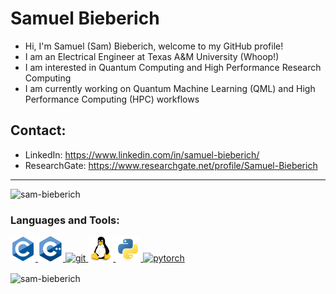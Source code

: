 # Samuel Bieberich


- Hi, I'm Samuel (Sam) Bieberich, welcome to my GitHub profile!
- I am an Electrical Engineer at Texas A&M University (Whoop!)
- I am interested in Quantum Computing and High Performance Research Computing
- I am currently working on Quantum Machine Learning (QML) and High Performance Computing (HPC) workflows

## Contact: 
- LinkedIn: https://www.linkedin.com/in/samuel-bieberich/
- ResearchGate: https://www.researchgate.net/profile/Samuel-Bieberich

-----------------------------------------------------------
<p align="left"> <img src="https://komarev.com/ghpvc/?username=sam-bieberich&label=Profile%20views&color=0e75b6&style=flat" alt="sam-bieberich" /> </p>

<h3 align="left">Languages and Tools:</h3>
<p align="left"> <a href="https://www.cprogramming.com/" target="_blank" rel="noreferrer"> <img src="https://raw.githubusercontent.com/devicons/devicon/master/icons/c/c-original.svg" alt="c" width="40" height="40"/> </a> <a href="https://www.w3schools.com/cpp/" target="_blank" rel="noreferrer"> <img src="https://raw.githubusercontent.com/devicons/devicon/master/icons/cplusplus/cplusplus-original.svg" alt="cplusplus" width="40" height="40"/> </a> <a href="https://git-scm.com/" target="_blank" rel="noreferrer"> <img src="https://www.vectorlogo.zone/logos/git-scm/git-scm-icon.svg" alt="git" width="40" height="40"/> </a> <a href="https://www.linux.org/" target="_blank" rel="noreferrer"> <img src="https://raw.githubusercontent.com/devicons/devicon/master/icons/linux/linux-original.svg" alt="linux" width="40" height="40"/> </a> <a href="https://www.python.org" target="_blank" rel="noreferrer"> <img src="https://raw.githubusercontent.com/devicons/devicon/master/icons/python/python-original.svg" alt="python" width="40" height="40"/> </a> <a href="https://pytorch.org/" target="_blank" rel="noreferrer"> <img src="https://www.vectorlogo.zone/logos/pytorch/pytorch-icon.svg" alt="pytorch" width="40" height="40"/> </a> </p>

<p><img align="center" src="https://github-readme-streak-stats.herokuapp.com/?user=sam-bieberich&" alt="sam-bieberich" /></p>
